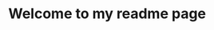 <!DOCTYPE htlm>
<htlm>
<head>
  <meta charset="utf-8">
  <title>Read me page</title>
</head>
<body>
  <h1>Welcome to my readme page</h1>
</body>
</htlm>
